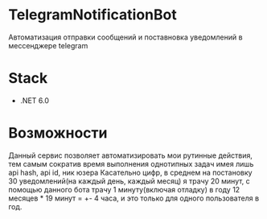 # TelegramNotificationBot
Автоматизация отправки сообщений и поставновка уведомлений в мессенджере telegram
# Stack
* .NET 6.0
# Возможности
Данный сервис позволяет автоматизировать мои рутинные действия, тем самым сократив время выполнения однотипных задач имея лишь api hash, api id, ник юзера
Касательно цифр, в среднем на постановку 30 уведомлений(на каждый день, каждый месяц) я трачу 20 минут, с помощью данного бота трачу 1 минуту(включая отладку)
в году 12 месяцев * 19 минут = +- 4 часа, и это только для одного пользователя в год.
